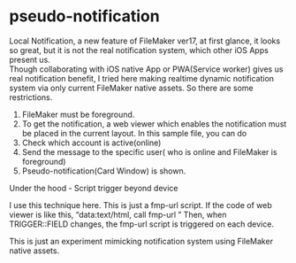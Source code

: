# pseudo-notification

Local Notification, a new feature of FileMaker ver17, at first glance, it looks so great, but it is not the real notification system, which other iOS Apps present us.  
Though collaborating with iOS native App or PWA(Service worker) gives us real notification benefit, I tried here making realtime dynamic notification system via only current FileMaker native assets.
So there are some restrictions.
1. FileMaker must be foreground.
2. To get the notification, a web viewer which enables the notification must be placed in the current layout.
In this sample file, you can do 
1. Check which account is active(online)
2. Send the message to the specific user( who is online and FileMaker is foreground)
3. Pseudo-notification(Card Window) is shown.


Under the hood - Script trigger beyond device

I use this technique here. This is just a fmp-url script.
If the code of web viewer is like this,
“data:text/html, call fmp-url <script>location.href=’fmp://$/MYFILE?script=trigger&param=“ + TRIGGER::FIELD + ”’</script>” 
Then, when TRIGGER::FIELD changes,  the fmp-url script is triggered on each device.


This is just an experiment mimicking notification system using FileMaker native assets.

